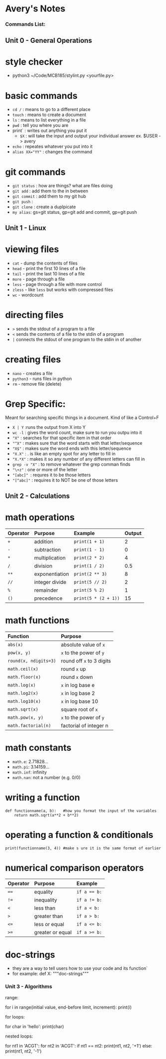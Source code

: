 Avery's Notes
==============

### Commands List: 


## Unit 0 - General Operations

# style checker 
+ python3 ~/Code/MCB185/stylint.py <yourfile.py>
# basic commands
+ `cd /` : means to go to a different place
+ `touch` : means to create a document
+ `ls` : means to list everything in a file
+ `pwd` : tell you where you are
+ print` : writes out anything you put it
    +  `$X` : will take the input and output your individual answer ex. $USER -> avery 
+ `echo` : repeates whatever you put into it 
+ `alias XX="YY"` : changes the command

# git commands
+ `git status` : how are things? what are files doing
+ `git add` : add them to the in between
+ `git commit` : add them to my git hub
+ `git push` : 
+ `git clone` : create a duplpicate
 + `my alias`: gs=git status, gp=git add and commit, gp=git push
 
 
 
## Unit 1 - Linux

# viewing files
+ `cat` - dump the contents of files
+ `head` - print the first 10 lines of a file
+ `tail` - print the last 10 lines of a file
+ `more` - page through a file
+ `less` - page through a file with more control
+ `zless` - like `less` but works with compressed files
+ `wc` - wordcount

# directing files
+ `>` sends the stdout of a program to a file
+ `<` sends the contents of a file to the stdin of a program
+ `|` connects the stdout of one program to the stdin in of another

# creating files
+ `nano` - creates a file
+ `python3` - runs files in python
+ `rm` - remove file (delete)

# Grep Specific:
Meant for searching specific things in a document. Kind of like a Control+F

+ `X | Y` :runs the output from X into Y
+ `wc -l` : gives the word count, make sure to run you outpu into it
+ `"X"` : searches for that specific item in that order
+ `"^X"` : makes sure that the word starts with that letter/sequence
+ `"X$"` : makes sure the word ends with this letter/sequence
+ `"X.X"` : . is like an empty spot for any letter to fill in
+ `"X.*X"` : makes it so any number of any different letters can fill in
+ `grep -v "X"` : to remove whatever the grep comman finds
+ `"\+z"` : one or more of the letter
+ `"[abc]" `: requres it to be those letters
+ `"[^abc]"` : requires it to NOT be one of those letters


## Unit 2 - Calculations

# math operations


| Operator | Purpose           | Example             | Output
|:---------|:------------------|:--------------------|:------
| `+`      | addition          | `print(1 + 1)`      | 2
| `-`      | subtraction       | `print(1 - 1)`      | 0
| `*`      | multiplication    | `print(2 * 2)`      | 4
| `/`      | division          | `print(1 / 2)`      | 0.5
| `**`     | exponentiation    | `print(2 ** 3)`     | 8
| `//`     | integer divide    | `print(5 // 2)`     | 2
| `%`      | remainder         | `print(5 % 2)`      | 1
| `()`     | precedence        | `print(5 * (2 + 1))`| 15

# math functions

| Function              | Purpose
|:----------------------|:---------------------------
| `abs(x)`              | absolute value of `x`
| `pow(x, y)`           | `x` to the power of `y`
| `round(x, ndigits=3)` | round off `x` to 3 digits
| `math.ceil(x)`        | round `x` up
| `math.floor(x)`       | round `x` down
| `math.log(x)`         | `x` in log base e
| `math.log2(x)`        | `x` in log base 2
| `math.log10(x)`       | `x` in log base 10
| `math.sqrt(x)`        | square root of `x`
| `math.pow(x, y)`      | `x` to the power of `y`
| `math.factorial(n)`   | factorial of integer n

# math constants
+ `math.e`:  2.71828...
+ `math.pi`: 3.14159...
+ `math.inf`: infinity
+ `math.nan`: not a number (e.g. 0/0)

# writing a function
```
def functionname(a, b):   #how you format the input of the variables
    return math.sqrt(a**2 + b**2) 
```


# operating a function & conditionals
`print(functionname(3, 4)) #make s
ure it is the same format of earlier`

# numerical comparison operators

| Operator | Purpose           | Example
|:---------|:------------------|:----------------------
| `==`     | equality          | `if a == b:`
| `!=`     | inequality        | `if a != b:`
| `<`      | less than         | `if a < b:`
| `>`      | greater than      | `if a > b:`
| `<=`     | less or equal     | `if a <= b:`
| `>=`     | greater or equal  | `if a >= b:`

# doc-strings
+ they are a way to tell users how to use your code and its function`
+ for example:
def X:
"""doc-strings"""


### Unit 3 - Algorithms

range:

for i in range(initial value, end-before limit, increment):
	print(i)

for loops:

for char in 'hello':
	print(char)
	
nested loops:

for nt1 in 'ACGT':
	for nt2 in 'ACGT':
		if nt1 == nt2: print(nt1, nt2, '+1')
		else:          print(nt1, nt2, '-1')


